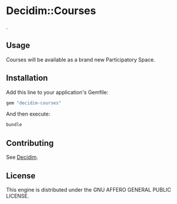 # Decidim::Courses

.

## Usage

Courses will be available as a brand new Participatory
Space.

## Installation

Add this line to your application's Gemfile:

```ruby
gem "decidim-courses"
```

And then execute:

```bash
bundle
```

## Contributing

See [Decidim](https://github.com/decidim/decidim).

## License

This engine is distributed under the GNU AFFERO GENERAL PUBLIC LICENSE.
